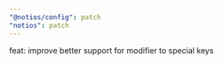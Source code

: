 ```yaml
---
"@notios/config": patch
"notios": patch
---
```


feat: improve better support for modifier to special keys
